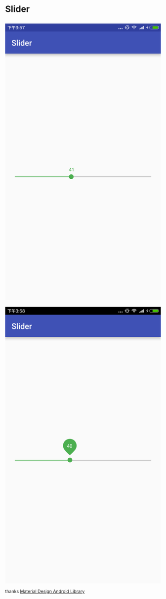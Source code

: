 # Slider
![](https://github.com/jzhu1224/Slider/blob/master/art/image1.png)
------------------------------------------------------------------------------
![](https://github.com/jzhu1224/Slider/blob/master/art/image2.png)

thanks [Material Design Android Library](https://github.com/navasmdc/MaterialDesignLibrary)